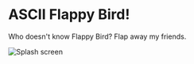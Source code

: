# ASCII Flappy Bird!

Who doesn't know Flappy Bird? Flap away my friends.

![Splash screen](https://github.com/hamikm/ascii_flappy_bird/blob/master/flappy.gif)
